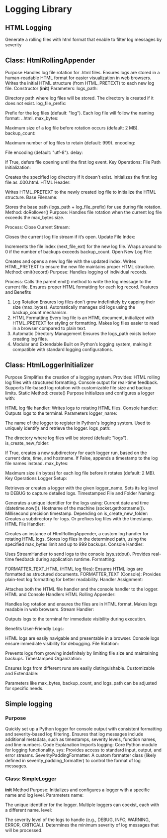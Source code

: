 # Logging Library
## HTML Logging
Generate a rolling files with html format that enable to filter log messages by severity

## Class: HtmlRollingAppender
Purpose
Handles log file rotation for .html files.
Ensures logs are stored in a human-readable HTML format for easier visualization in web browsers.
Writes the initial HTML structure (from HTML_PRETEXT) to each new log file.
Constructor (__init__)
Parameters:
logs_path:

Directory path where log files will be stored.
The directory is created if it does not exist.
log_file_prefix:

Prefix for the log files (default: "log").
Each log file will follow the naming format: <prefix>.<index>.html.
max_bytes:

Maximum size of a log file before rotation occurs (default: 2 MB).
backup_count:

Maximum number of log files to retain (default: 999).
encoding:

File encoding (default: "utf-8").
delay:

If True, defers file opening until the first log event.
Key Operations:
File Path Initialization:

Creates the specified log directory if it doesn’t exist.
Initializes the first log file as <prefix>.000.html.
HTML Header:

Writes HTML_PRETEXT to the newly created log file to initialize the HTML structure.
Base Filename:

Stores the base path (logs_path + log_file_prefix) for use during file rotation.
Method: doRollover()
Purpose:
Handles file rotation when the current log file exceeds the max_bytes size.

Process:
Close Current Stream:

Closes the current log file stream if it’s open.
Update File Index:

Increments the file index (next_file_ext) for the new log file.
Wraps around to 0 if the number of backups exceeds backup_count.
Open New Log File:

Creates and opens a new log file with the updated index.
Writes HTML_PRETEXT to ensure the new file maintains proper HTML structure.
Method: emit(record)
Purpose:
Handles logging of individual records.

Process:
Calls the parent emit() method to write the log message to the current file.
Ensures proper HTML formatting for each log record.
Features and Benefits
1. Log Rotation
Ensures log files don't grow indefinitely by capping their size (max_bytes).
Automatically manages old logs using the backup_count mechanism.
2. HTML Formatting
Every log file is an HTML document, initialized with HTML_PRETEXT for styling or formatting.
Makes log files easier to read in a browser compared to plain text.
3. Automatic Directory Management
Ensures the logs_path exists before creating log files.
4. Modular and Extendable
Built on Python’s logging system, making it compatible with standard logging configurations.


## Class: HtmlLoggerInitializer
Purpose
Simplifies the creation of a logging system.
Provides:
HTML rolling log files with structured formatting.
Console output for real-time feedback.
Supports file-based log rotation with customizable file size and backup limits.
Static Method: create()
Purpose
Initializes and configures a logger with:

HTML log file handler: Writes logs to rotating HTML files.
Console handler: Outputs logs to the terminal.
Parameters
logger_name:

The name of the logger to register in Python's logging system.
Used to uniquely identify and retrieve the logger.
logs_path:

The directory where log files will be stored (default: "logs").
is_create_new_folder:

If True, creates a new subdirectory for each logger run, based on the current date, time, and hostname.
If False, appends a timestamp to the log file names instead.
max_bytes:

Maximum size (in bytes) for each log file before it rotates (default: 2 MB).
Key Operations
Logger Setup:

Retrieves or creates a logger with the given logger_name.
Sets its log level to DEBUG to capture detailed logs.
Timestamped File and Folder Naming:

Generates a unique identifier for the logs using:
Current date and time (datetime.now()).
Hostname of the machine (socket.gethostname()).
Millisecond precision timestamp.
Depending on is_create_new_folder:
Creates a subdirectory for logs.
Or prefixes log files with the timestamp.
HTML File Handler:

Creates an instance of HtmlRollingAppender, a custom log handler for rotating HTML logs.
Stores log files in the determined path, using the specified max_bytes limit and up to 999 backups.
Console Handler:

Uses StreamHandler to send logs to the console (sys.stdout).
Provides real-time feedback during application runtime.
Formatting:

FORMATTER_TEXT_HTML (HTML log files): Ensures HTML logs are formatted as structured documents.
FORMATTER_TEXT (Console): Provides plain-text log formatting for better readability.
Handler Assignment:

Attaches both the HTML file handler and the console handler to the logger.
HTML and Console Handlers
HTML Rolling Appender:

Handles log rotation and ensures the files are in HTML format.
Makes logs readable in web browsers.
Stream Handler:

Outputs logs to the terminal for immediate visibility during execution.

Benefits
User-Friendly Logs:

HTML logs are easily navigable and presentable in a browser.
Console logs ensure immediate visibility for debugging.
File Rotation:

Prevents logs from growing indefinitely by limiting file size and maintaining backups.
Timestamped Organization:

Ensures logs from different runs are easily distinguishable.
Customizable and Extendable:

Parameters like max_bytes, backup_count, and logs_path can be adjusted for specific needs.


## Simple logging
### Purpose
Quickly set up a Python logger for console output with consistent formatting and severity-based log filtering.
Ensures that log messages include additional metadata, such as timestamps, severity levels, function names, and line numbers.
Code Explanation
Imports
logging: Core Python module for logging functionality.
sys: Provides access to standard input, output, and error streams.
SeverityPaddingFormatter:
A custom formatter class (likely defined in severity_padding_formatter) to control the format of log messages.
### Class: SimpleLogger
__init__ Method
Purpose: Initializes and configures a logger with a specific name and log level.
Parameters
name:

The unique identifier for the logger.
Multiple loggers can coexist, each with a different name.
level:

The severity level of the logs to handle (e.g., DEBUG, INFO, WARNING, ERROR, CRITICAL).
Determines the minimum severity of log messages that will be processed.
